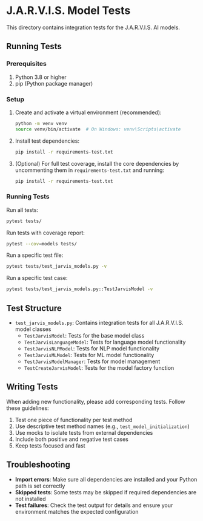 # J.A.R.V.I.S. Model Tests

This directory contains integration tests for the J.A.R.V.I.S. AI models.

## Running Tests

### Prerequisites

1. Python 3.8 or higher
2. pip (Python package manager)

### Setup

1. Create and activate a virtual environment (recommended):
   ```bash
   python -m venv venv
   source venv/bin/activate  # On Windows: venv\Scripts\activate
   ```

2. Install test dependencies:
   ```bash
   pip install -r requirements-test.txt
   ```

3. (Optional) For full test coverage, install the core dependencies by uncommenting them in `requirements-test.txt` and running:
   ```bash
   pip install -r requirements-test.txt
   ```

### Running Tests

Run all tests:
```bash
pytest tests/
```

Run tests with coverage report:
```bash
pytest --cov=models tests/
```

Run a specific test file:
```bash
pytest tests/test_jarvis_models.py -v
```

Run a specific test case:
```bash
pytest tests/test_jarvis_models.py::TestJarvisModel -v
```

## Test Structure

- `test_jarvis_models.py`: Contains integration tests for all J.A.R.V.I.S. model classes
  - `TestJarvisModel`: Tests for the base model class
  - `TestJarvisLanguageModel`: Tests for language model functionality
  - `TestJarvisNLPModel`: Tests for NLP model functionality
  - `TestJarvisMLModel`: Tests for ML model functionality
  - `TestJarvisModelManager`: Tests for model management
  - `TestCreateJarvisModel`: Tests for the model factory function

## Writing Tests

When adding new functionality, please add corresponding tests. Follow these guidelines:

1. Test one piece of functionality per test method
2. Use descriptive test method names (e.g., `test_model_initialization`)
3. Use mocks to isolate tests from external dependencies
4. Include both positive and negative test cases
5. Keep tests focused and fast

## Troubleshooting

- **Import errors**: Make sure all dependencies are installed and your Python path is set correctly
- **Skipped tests**: Some tests may be skipped if required dependencies are not installed
- **Test failures**: Check the test output for details and ensure your environment matches the expected configuration
